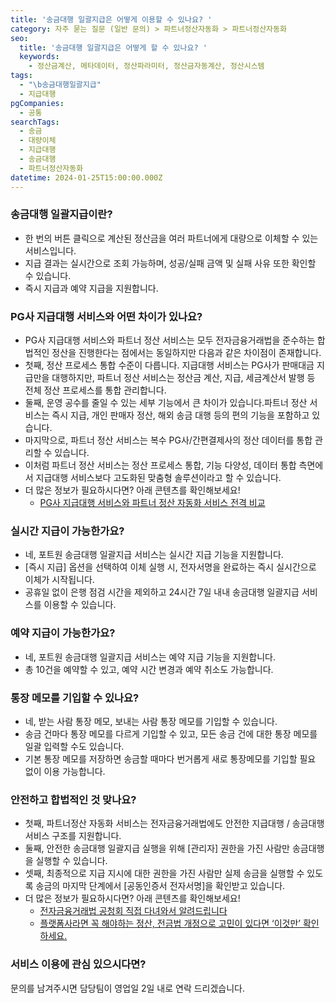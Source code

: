 ```yaml
---
title: '송금대행 일괄지급은 어떻게 이용할 수 있나요? '
category: 자주 묻는 질문 (일반 문의) > 파트너정산자동화 > 파트너정산자동화
seo:
  title: '송금대행 일괄지급은 어떻게 할 수 있나요? '
  keywords:
    - 정산금계산, 메타데이터, 정산파라미터, 정산금자동계산, 정산시스템
tags:
  - "\b송금대행일괄지급"
  - 지급대행
pgCompanies:
  - 공통
searchTags:
  - 송금
  - 대량이체
  - 지급대행
  - 송금대행
  - 파트너정산자동화
datetime: 2024-01-25T15:00:00.000Z
---
```


<Callout content="" title="포트원 송금대행 일괄지급 서비스에 대한 기본 가이드입니다." />

### **송금대행 일괄지급이란?**

- 한 번의 버튼 클릭으로 계산된 정산금을 여러 파트너에게 대량으로 이체할 수 있는 서비스입니다.
- 지급 결과는 실시간으로 조회 가능하며, 성공/실패 금액 및 실패 사유 또한 확인할 수 있습니다.
- 즉시 지급과 예약 지급을 지원합니다.

### **PG사 지급대행 서비스와 어떤 차이가 있나요?**

- PG사 지급대행 서비스와 파트너 정산 서비스는 모두 전자금융거래법을 준수하는 합법적인 정산을 진행한다는 점에서는 동일하지만 다음과 같은 차이점이 존재합니다.
- 첫째, 정산 프로세스 통합 수준이 다릅니다. 지급대행 서비스는 PG사가 판매대금 지급만을 대행하지만, 파트너 정산 서비스는 정산금 계산, 지급, 세금계산서 발행 등 전체 정산 프로세스를 통합 관리합니다.
- 둘째, 운영 공수를 줄일 수 있는 세부 기능에서 큰 차이가 있습니다.파트너 정산 서비스는 즉시 지급, 개인 판매자 정산, 해외 송금 대행 등의 편의 기능을 포함하고 있습니다.
- 마지막으로, 파트너 정산 서비스는 복수 PG사/간편결제사의 정산 데이터를 통합 관리할 수 있습니다.
- 이처럼 파트너 정산 서비스는 정산 프로세스 통합, 기능 다양성, 데이터 통합 측면에서 지급대행 서비스보다 고도화된 맞춤형 솔루션이라고 할 수 있습니다.
- 더 많은 정보가 필요하시다면? 아래 콘텐츠를 확인해보세요!
  - [PG사 지급대행 서비스와 파트너 정산 자동화 서비스 전격 비교 ](<> "https://blog.portone.io/ps_vs-transfer-delegation/")

### **실시간 지급이 가능한가요?**

- 네, 포트원 송금대행 일괄지급 서비스는 실시간 지급 기능을 지원합니다.
- \[즉시 지급] 옵션을 선택하여 이체 실행 시, 전자서명을 완료하는 즉시 실시간으로 이체가 시작됩니다.
- 공휴일 없이 은행 점검 시간을 제외하고 24시간 7일 내내 송금대행 일괄지급 서비스를 이용할 수 있습니다.

### **예약 지급이 가능한가요?**

- 네, 포트원 송금대행 일괄지급 서비스는 예약 지급 기능을 지원합니다.
- 총 10건을 예약할 수 있고, 예약 시간 변경과 예약 취소도 가능합니다.

### **통장 메모를 기입할 수 있나요?**

- 네, 받는 사람 통장 메모, 보내는 사람 통장 메모를 기입할 수 있습니다.
- 송금 건마다 통장 메모를 다르게 기입할 수 있고, 모든 송금 건에 대한 통장 메모를 일괄 입력할 수도 있습니다.
- 기본 통장 메모를 저장하면 송금할 때마다 번거롭게 새로 통장메모를 기입할 필요 없이 이용 가능합니다.

### **안전하고 합법적인 것 맞나요?**

<Callout content="포트원 서비스는 안전하고 합법적인 송금대행 서비스를 지원합니다. 
" />

- 첫째, 파트너정산 자동화 서비스는 전자금융거래법에도 안전한 지급대행 / 송금대행 서비스 구조를 지원합니다.
- 둘째, 안전한 송금대행 일괄지급 실행을 위해 \[관리자] 권한을 가진 사람만 송금대행을 실행할 수 있습니다.
- 셋째, 최종적으로 지급 지시에 대한 권한을 가진 사람만 실제 송금을 실행할 수 있도록 송금의 마지막 단계에서 \[공동인증서 전자서명]을 확인받고 있습니다.
- 더 많은 정보가 필요하시다면? 아래 콘텐츠를 확인해보세요!
  - [전자금융거래법 공청회 직접 다녀와서 알려드립니다](https://blog.portone.io/ps_public-hearing/)
  - [플랫폼사라면 꼭 해야하는 정산, 전금법 개정으로 고민이 있다면 ‘이것만’ 확인하세요.](https://blog.portone.io/partner-settlement-lawinfo/ "‘플랫폼사’라면 꼭 해야하는 정산, 전금법 개정으로 고민이 있다면 ‘이것만’ 확인하세요.")

### **서비스 이용에 관심 있으시다면?**

문의를 남겨주시면 담당팀이 영업일 2일 내로 연락 드리겠습니다.

<Callout content="" title="도입문의 바로가기 ↗" />

###
